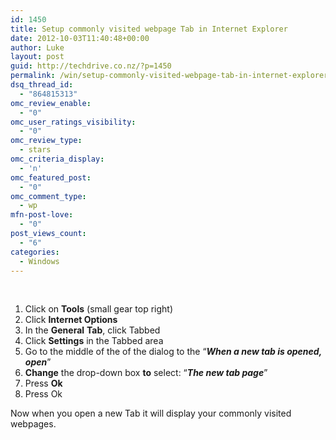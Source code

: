 ```yaml
---
id: 1450
title: Setup commonly visited webpage Tab in Internet Explorer
date: 2012-10-03T11:40:48+00:00
author: Luke
layout: post
guid: http://techdrive.co.nz/?p=1450
permalink: /win/setup-commonly-visited-webpage-tab-in-internet-explorer/
dsq_thread_id:
  - "864815313"
omc_review_enable:
  - "0"
omc_user_ratings_visibility:
  - "0"
omc_review_type:
  - stars
omc_criteria_display:
  - 'n'
omc_featured_post:
  - "0"
omc_comment_type:
  - wp
mfn-post-love:
  - "0"
post_views_count:
  - "6"
categories:
  - Windows
---
```

&nbsp;

<ol start="1">
  <li>
    Click on <strong>Tools</strong> (small gear top right)
  </li>
  <li>
    Click <strong>Internet Options</strong>
  </li>
  <li>
    In the <strong>General</strong> <strong>Tab</strong>, click Tabbed
  </li>
  <li>
    Click <strong>Settings</strong> in the Tabbed area
  </li>
  <li>
    Go to the middle of the of the dialog to the “<strong><em>When a new tab is opened, open</em></strong>”
  </li>
  <li>
    <strong>Change</strong> the drop-down box <strong>to</strong> select: “<strong><em>The new tab page</em></strong>”
  </li>
  <li>
    Press <strong>Ok</strong>
  </li>
  <li>
    Press Ok
  </li>
</ol>

Now when you open a new Tab it will display your commonly visited webpages.